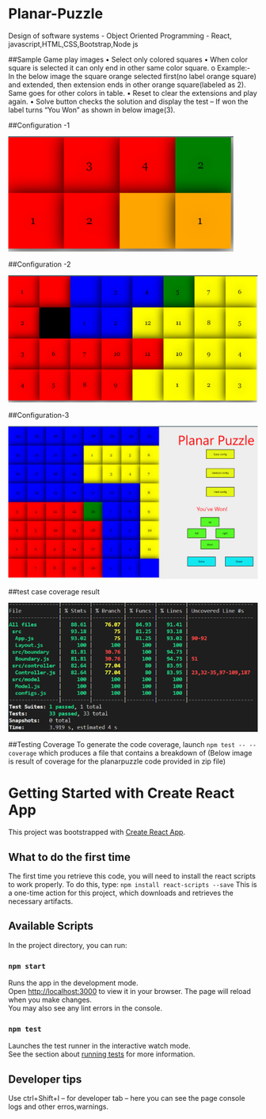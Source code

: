 # Planar-Puzzle
Design of software systems - Object Oriented Programming - React, javascript,HTML,CSS,Bootstrap,Node js


##Sample Game play images
•	Select only colored squares 
•	When color square is selected it can only end in other same color square.
o	Example:- In the below image the square orange selected first(no label orange square) and extended, then extension ends in other orange square(labeled as 2). Same goes for other colors in table.
•	Reset to clear the extensions and play again.
•	Solve button checks the solution and display the test – If won the label turns “You Won” as shown in below image(3).

##Configuration -1

![Screenshot](images/solution_c1.PNG)

##Configuration -2

![Screenshot](images/solution_c2.PNG)

##Configuration-3

![Screenshot](images/solu_c3.PNG)


##test case coverage result

![Screenshot](images/coverage.png)











##Testing Coverage 
To generate the code coverage, launch `npm test -- --coverage` which produces a file that contains a breakdown of
(Below image is result of coverage for the planarpuzzle code provided in  zip file)















# Getting Started with Create React App
This project was bootstrapped with [Create React App](https://github.com/facebook/create-react-app).

## What to do the first time
The first time you retrieve this code, you will need to install the react scripts to work properly. To do this, type:
`npm install react-scripts --save`
This is a one-time action for this project, which downloads and retrieves the necessary artifacts.

## Available Scripts
In the project directory, you can run:

### `npm start`
Runs the app in the development mode.\
Open [http://localhost:3000](http://localhost:3000) to view it in your browser.
The page will reload when you make changes.\
You may also see any lint errors in the console.


### `npm test`
Launches the test runner in the interactive watch mode.\
See the section about [running tests](https://facebook.github.io/create-react-app/docs/running-tests) for more information.


## Developer tips
Use ctrl+Shift+I – for developer tab – here you can see the page console logs and other erros,warnings.




